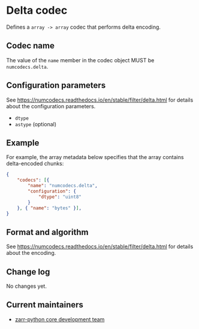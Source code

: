# Delta codec

Defines a `array -> array` codec that performs delta encoding.

## Codec name

The value of the `name` member in the codec object MUST be `numcodecs.delta`.

## Configuration parameters

See https://numcodecs.readthedocs.io/en/stable/filter/delta.html for details about the configuration parameters.

- `dtype`
- `astype` (optional)

## Example

For example, the array metadata below specifies that the array contains delta-encoded chunks:

```json
{
    "codecs": [{
        "name": "numcodecs.delta",
        "configuration": {
            "dtype": "uint8"
        }
    }, { "name": "bytes" }],
}
```


## Format and algorithm

See https://numcodecs.readthedocs.io/en/stable/filter/delta.html for details about the encoding.

## Change log

No changes yet.

## Current maintainers

* [zarr-python core development team](https://github.com/orgs/zarr-developers/teams/python-core-devs)
